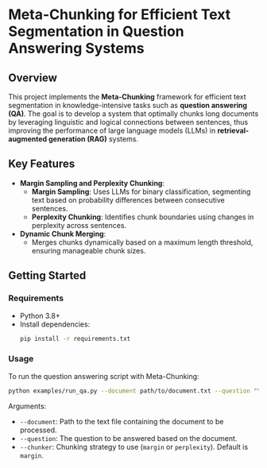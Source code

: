 # Meta-Chunking for Efficient Text Segmentation in Question Answering Systems

## Overview
This project implements the **Meta-Chunking** framework for efficient text segmentation in knowledge-intensive tasks such as **question answering (QA)**. The goal is to develop a system that optimally chunks long documents by leveraging linguistic and logical connections between sentences, thus improving the performance of large language models (LLMs) in **retrieval-augmented generation (RAG)** systems.

## Key Features
- **Margin Sampling and Perplexity Chunking**:
  - **Margin Sampling**: Uses LLMs for binary classification, segmenting text based on probability differences between consecutive sentences.
  - **Perplexity Chunking**: Identifies chunk boundaries using changes in perplexity across sentences.
- **Dynamic Chunk Merging**:
  - Merges chunks dynamically based on a maximum length threshold, ensuring manageable chunk sizes.

## Getting Started
### Requirements
- Python 3.8+
- Install dependencies:
  ```bash
  pip install -r requirements.txt
  ```

### Usage
To run the question answering script with Meta-Chunking:

```bash
python examples/run_qa.py --document path/to/document.txt --question "Your question here" --chunker margin
```

Arguments:
- `--document`: Path to the text file containing the document to be processed.
- `--question`: The question to be answered based on the document.
- `--chunker`: Chunking strategy to use (`margin` or `perplexity`). Default is `margin`.

